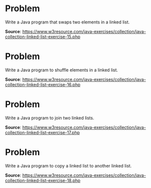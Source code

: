 # Problem
Write a Java program that swaps two elements in a linked list.

**Source**: https://www.w3resource.com/java-exercises/collection/java-collection-linked-list-exercise-15.php

# Problem
Write a Java program to shuffle elements in a linked list.

**Source**: https://www.w3resource.com/java-exercises/collection/java-collection-linked-list-exercise-16.php

# Problem
Write a Java program to join two linked lists.

**Source**: https://www.w3resource.com/java-exercises/collection/java-collection-linked-list-exercise-17.php

# Problem
Write a Java program to copy a linked list to another linked list.

**Source**: https://www.w3resource.com/java-exercises/collection/java-collection-linked-list-exercise-18.php


